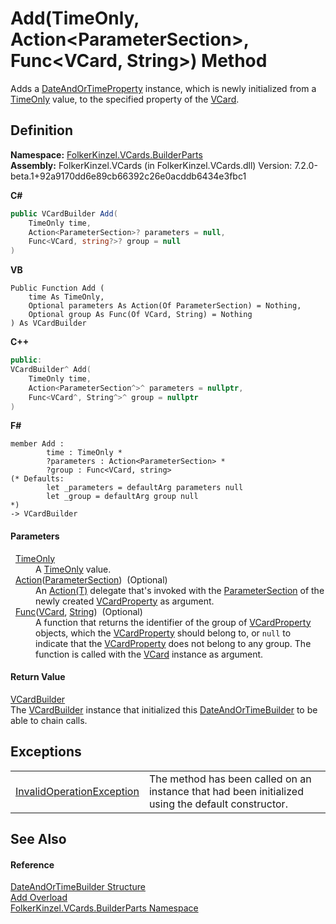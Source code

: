 # Add(TimeOnly, Action&lt;ParameterSection&gt;, Func&lt;VCard, String&gt;) Method


Adds a <a href="aa70dc7b-913e-f421-bbe6-2151b0f0c1f0.md">DateAndOrTimeProperty</a> instance, which is newly initialized from a <a href="https://learn.microsoft.com/dotnet/api/system.timeonly" target="_blank" rel="noopener noreferrer">TimeOnly</a> value, to the specified property of the <a href="3e2b7a12-e0a3-230d-01ba-69b9f3ec3464.md">VCard</a>.



## Definition
**Namespace:** <a href="30716183-7f69-ceb8-b5fe-4d9f23e7fd2b.md">FolkerKinzel.VCards.BuilderParts</a>  
**Assembly:** FolkerKinzel.VCards (in FolkerKinzel.VCards.dll) Version: 7.2.0-beta.1+92a9170dd6e89cb66392c26e0acddb6434e3fbc1

**C#**
``` C#
public VCardBuilder Add(
	TimeOnly time,
	Action<ParameterSection>? parameters = null,
	Func<VCard, string?>? group = null
)
```
**VB**
``` VB
Public Function Add ( 
	time As TimeOnly,
	Optional parameters As Action(Of ParameterSection) = Nothing,
	Optional group As Func(Of VCard, String) = Nothing
) As VCardBuilder
```
**C++**
``` C++
public:
VCardBuilder^ Add(
	TimeOnly time, 
	Action<ParameterSection^>^ parameters = nullptr, 
	Func<VCard^, String^>^ group = nullptr
)
```
**F#**
``` F#
member Add : 
        time : TimeOnly * 
        ?parameters : Action<ParameterSection> * 
        ?group : Func<VCard, string> 
(* Defaults:
        let _parameters = defaultArg parameters null
        let _group = defaultArg group null
*)
-> VCardBuilder 
```



#### Parameters
<dl><dt>  <a href="https://learn.microsoft.com/dotnet/api/system.timeonly" target="_blank" rel="noopener noreferrer">TimeOnly</a></dt><dd>A <a href="https://learn.microsoft.com/dotnet/api/system.timeonly" target="_blank" rel="noopener noreferrer">TimeOnly</a> value.</dd><dt>  <a href="https://learn.microsoft.com/dotnet/api/system.action-1" target="_blank" rel="noopener noreferrer">Action</a>(<a href="9ce61c6e-887e-11ed-315e-910e380fb81e.md">ParameterSection</a>)  (Optional)</dt><dd>An <a href="https://learn.microsoft.com/dotnet/api/system.action-1" target="_blank" rel="noopener noreferrer">Action(T)</a> delegate that's invoked with the <a href="9ce61c6e-887e-11ed-315e-910e380fb81e.md">ParameterSection</a> of the newly created <a href="e1395eb9-792c-c4d8-ee22-97939a91c58e.md">VCardProperty</a> as argument.</dd><dt>  <a href="https://learn.microsoft.com/dotnet/api/system.func-2" target="_blank" rel="noopener noreferrer">Func</a>(<a href="23413828-9a4a-2851-b88b-84d0afcb0031.md">VCard</a>, <a href="https://learn.microsoft.com/dotnet/api/system.string" target="_blank" rel="noopener noreferrer">String</a>)  (Optional)</dt><dd>A function that returns the identifier of the group of <a href="e1395eb9-792c-c4d8-ee22-97939a91c58e.md">VCardProperty</a> objects, which the <a href="e1395eb9-792c-c4d8-ee22-97939a91c58e.md">VCardProperty</a> should belong to, or <code>null</code> to indicate that the <a href="e1395eb9-792c-c4d8-ee22-97939a91c58e.md">VCardProperty</a> does not belong to any group. The function is called with the <a href="3e2b7a12-e0a3-230d-01ba-69b9f3ec3464.md">VCard</a> instance as argument.</dd></dl>

#### Return Value
<a href="4254b25b-c39b-3224-d22e-0072642cabb3.md">VCardBuilder</a>  
The <a href="4254b25b-c39b-3224-d22e-0072642cabb3.md">VCardBuilder</a> instance that initialized this <a href="5175fb26-11d9-5444-232c-22e45177afda.md">DateAndOrTimeBuilder</a> to be able to chain calls.

## Exceptions
<table>
<tr>
<td><a href="https://learn.microsoft.com/dotnet/api/system.invalidoperationexception" target="_blank" rel="noopener noreferrer">InvalidOperationException</a></td>
<td>The method has been called on an instance that had been initialized using the default constructor.</td></tr>
</table>

## See Also


#### Reference
<a href="5175fb26-11d9-5444-232c-22e45177afda.md">DateAndOrTimeBuilder Structure</a>  
<a href="fce0d810-6368-cc5b-73c1-eca48aad8cae.md">Add Overload</a>  
<a href="30716183-7f69-ceb8-b5fe-4d9f23e7fd2b.md">FolkerKinzel.VCards.BuilderParts Namespace</a>  

